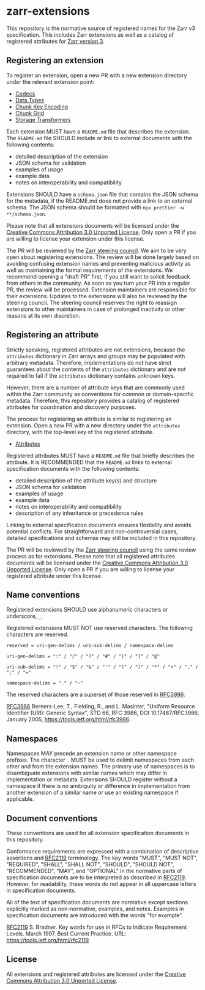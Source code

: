 # zarr-extensions

This repository is the normative source of registered names for the Zarr v3 specification. This includes Zarr extensions as well as a catalog of registered attributes for [Zarr version 3](https://zarr-specs.readthedocs.io/en/latest/v3/core/v3.0.html).

## Registering an extension

To register an extension, open a new PR with a new extension directory under the relevant extension point:

 * [Codecs](./codecs/README.md)
 * [Data Types](./data-types/README.md)
 * [Chunk Key Encoding](./chunk-key-encodings/README.md)
 * [Chunk Grid](./chunk-grids/README.md)
 * [Storage Transformers](./storage-transformers/README.md)

Each extension MUST have a `README.md` file that describes the extension.
The `README.md` file SHOULD include or link to external documents with the following contents:

- detailed description of the extension
- JSON schema for validation
- examples of usage
- example data
- notes on interoperability and compatibility

Extensions SHOULD have a `schema.json` file that contains the JSON schema for the metadata, if the README.md does not provide a link to an external schema.
The JSON schema should be formatted with `npx prettier -w **/schema.json`.

Please note that all extensions documents will be licensed under the [Creative Commons Attribution 3.0 Unported License](https://creativecommons.org/licenses/by/3.0/).
Only open a PR if you are willing to license your extension under this license.

The PR will be reviewed by the [Zarr steering council](https://github.com/orgs/zarr-developers/teams/steering-council).
We aim to be very open about registering extensions.
The review will be done largely based on avoiding confusing extension names and preventing malicious activity as well as maintaining the formal requirements of the extensions.
We recommend opening a "draft PR" first, if you still want to solicit feedback from others in the community. As soon as you turn your PR into a regular PR, the review will be processed.
Extension maintainers are responsible for their extensions.
Updates to the extensions will also be reviewed by the steering council.
The steering council reserves the right to reassign extensions to other maintainers in case of prolonged inactivity or other reasons at its own discretion.

## Registering an attribute

Strictly speaking, registered attributes are not extensions, because the `attributes` dictionary in Zarr arrays and groups may be populated with arbitrary metadata.
Therefore, implementations do not have strict guarantees about the contents of the `attributes` dictionary and are not required to fail if the `attributes` dictionary contains unknown keys.

However, there are a number of attribute keys that are commonly used within the Zarr community as conventions for common or domain-specific metadata.
Therefore, this repository provides a catalog of registered attributes for coordination and discovery purposes.

The process for registering an attribute is similar to registering an extension.
Open a new PR with a new directory under the `attributes` directory, with the top-level key of the registered attribute.

 * [Attributes](./attributes/README.md)

Registered attributes MUST have a `README.md` file that briefly describes the attribute.
It is RECOMMENDED that the `README.md` links to external specification documents with the following contents:

- detailed description of the attribute key(s) and structure
- JSON schema for validation
- examples of usage
- example data
- notes on interoperability and compatibility
- description of any inheritance or precedence rules

Linking to external specification documents ensures flexibility and avoids potential conflicts. 
For straightforward and non-controversial cases, detailed specifications and schemas may still be included in this repository.

The PR will be reviewed by the [Zarr steering council](https://github.com/orgs/zarr-developers/teams/steering-council) using the same review process as for extensions.
Please note that all registered attributes documents will be licensed under the [Creative Commons Attribution 3.0 Unported License](https://creativecommons.org/licenses/by/3.0/).
Only open a PR if you are willing to license your registered attribute under this license.

## Name conventions

Registered extensions SHOULD use alphanumeric characters or underscore, `_`.

Registered extensions MUST NOT use reserved characters. The following characters are reserved.

```
reserved = uri-gen-delims / uri-sub-delims / namespace-delims

uri-gen-delims = ":" / "/" / "?" / "#" / "[" / "]" / "@"

uri-sub-delims = "!" / "$" / "&" / "'" / "(" / ")" / "*" / "+" / "," / ";" / "="

namespace-delims = "." / "~"
```

The reserved characters are a superset of those reserved in [RFC3986].

[RFC3986] Berners-Lee, T., Fielding, R., and L. Masinter, "Uniform Resource Identifier (URI): Generic Syntax", STD 66, RFC 3986, DOI 10.17487/RFC3986, January 2005, 
https://tools.ietf.org/html/rfc3986.

[RFC3986]:
https://tools.ietf.org/html/rfc3986

## Namespaces

Namespaces MAY precede an extension name or other namespace prefixes. The character `.` MUST be used to delimit namespaces from each other and from the extension names. The primary use of namespaces is to disambiguate extensions with similar names which may differ in implementation or metadata. Extensions SHOULD register without a namespace if there is no amibiguity or difference in implementation from another extension of a similar name or use an existing namespace if applicable.

## Document conventions

These conventions are used for all extension specification documents in this repository.

Conformance requirements are expressed with a combination of descriptive
assertions and [RFC2119] terminology. The key words "MUST", "MUST NOT",
"REQUIRED", "SHALL", "SHALL NOT", "SHOULD", "SHOULD NOT", "RECOMMENDED", "MAY",
and "OPTIONAL" in the normative parts of specification documents are to be interpreted as
described in [RFC2119]. However, for readability, these words do not appear in
all uppercase letters in specification documents.

All of the text of specification documents are normative except sections explicitly
marked as non-normative, examples, and notes. Examples in specification documents are
introduced with the words "for example".

[RFC2119] S. Bradner. Key words for use in RFCs to Indicate
   Requirement Levels. March 1997. Best Current Practice. URL:
   https://tools.ietf.org/html/rfc2119

[RFC2119]:
https://tools.ietf.org/html/rfc2119

## License

All extensions and registered attributes are licensed under the [Creative Commons Attribution 3.0 Unported License](https://creativecommons.org/licenses/by/3.0/).
